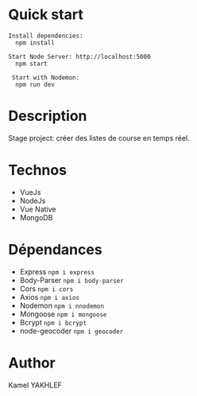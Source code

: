 # Quick start

```
Install dependencies:
  npm install

Start Node Server: http://localhost:5000
  npm start

 Start with Nodemon:
  npm run dev
```

# Description

Stage project: créer des listes de course en temps réel.

# Technos

- VueJs
- NodeJs
- Vue Native
- MongoDB

# Dépendances

- Express `npm i express`
- Body-Parser `npm i body-parser`
- Cors `npm i cors`
- Axios `npm i axios`
- Nodemon `npm i nnodemon`
- Mongoose `npm i mongoose`
- Bcrypt `npm i bcrypt`
- node-geocoder `npm i geocoder`

# Author

Kamel YAKHLEF
